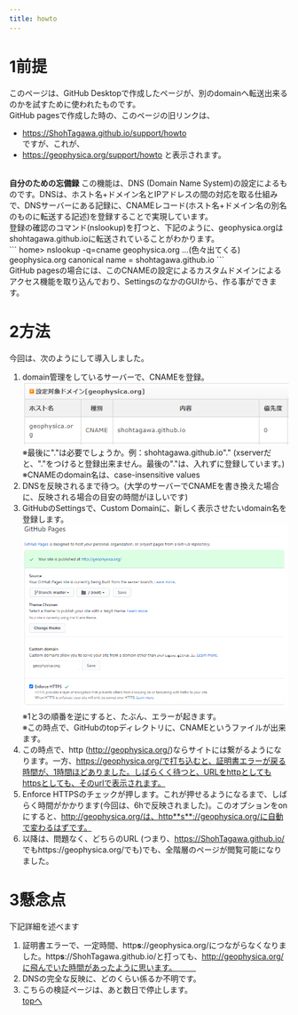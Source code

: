```yaml
---
title: howto
---
```


# 1前提  
このページは、GitHub Desktopで作成したページが、別のdomainへ転送出来るのかを試すために使われたものです。   
GitHub pagesで作成した時の、このページの旧リンクは、      
- https://ShohTagawa.github.io/support/howto  
ですが、これが、   
- https://geophysica.org/support/howto
と表示されます。
<br/>
<b>自分のための忘備録</b>
この機能は、DNS (Domain Name System)の設定によるものです。DNSは、ホスト名+ドメイン名とIPアドレスの間の対応を取る仕組みで、DNSサーバーにある記録に、CNAMEレコード(ホスト名+ドメイン名の別名のものに転送する記述)を登録することで実現しています。   <br>
登録の確認のコマンド(nslookup)を打つと、下記のように、geophysica.orgはshohtagawa.github.ioに転送されていることがわかります。<br>
```
home> nslookup -q=cname geophysica.org
...(色々出てくる)
geophysica.org  canonical name = shohtagawa.github.io
```
<br>
GitHub pagesの場合には、このCNAMEの設定によるカスタムドメインによるアクセス機能を取り込んでおり、SettingsのなかのGUIから、作る事ができます。

# 2方法
今回は、次のようにして導入しました。<br>
1. domain管理をしているサーバーで、CNAMEを登録。   
  ![](./dns.PNG)  
  ※最後に"."は必要でしょうか。例：shohtagawa.github.io"." (xserverだと、"."をつけると登録出来ません。最後の"."は、入れずに登録しています。)   
  ※CNAMEのdomain名は、case-insensitive values   
2. DNSを反映されるまで待つ。(大学のサーバーでCNAMEを書き換えた場合に、反映される場合の目安の時間がほしいです)   
3. GitHubのSettingsで、Custom Domainに、新しく表示させたいdomain名を登録します。   
  ![](img/github.PNG)  
  ※1と3の順番を逆にすると、たぶん、エラーが起きます。       
  ※この時点で、GitHubのtopディレクトリに、CNAMEというファイルが出来ます。   
4. この時点で、http (http://geophysica.org/)ならサイトには繋がるようになります。一方、https://geophysica.org/で打ち込むと、証明書エラーが戻る時間が、1時間ほどありました。しばらくく待つと、URLをhttpとしてもhttpsとしても、そのurlで表示されます。      
5. Enforce HTTPSのチェックが押します。これが押せるようになるまで、しばらく時間がかかります(今回は、6hで反映されました)。このオプションをonにすると、http://geophysica.org/は、http**s**://geophysica.org/に自動で変わるはずです。   
6. 以降は、問題なく、どちらのURL (つまり、https://ShohTagawa.github.io/ でもhttps://geophysica.org/でも)でも、全階層のページが閲覧可能になりました。<br>

# 3懸念点    
下記詳細を述べます   
1. 証明書エラーで、一定時間、http**s**://geophysica.org/につながらなくなりました。http**s**://ShohTagawa.github.io/と打っても、http://geophysica.org/に飛んでいた時間があったように思います。　　　
2. DNSの完全な反映に、どのくらい係るか不明です。   
3. こちらの検証ページは、あと数日で停止します。   
[topへ](../index)